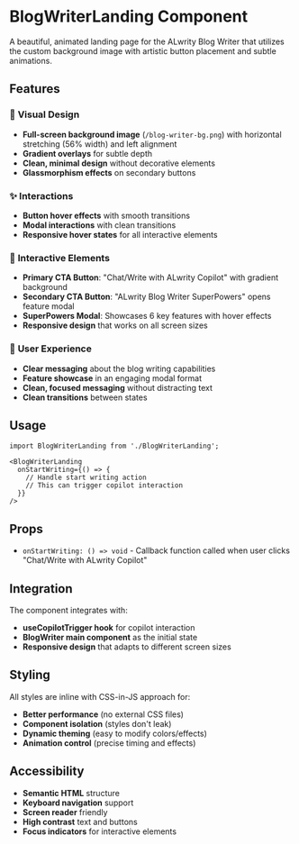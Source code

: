 # BlogWriterLanding Component

A beautiful, animated landing page for the ALwrity Blog Writer that utilizes the custom background image with artistic button placement and subtle animations.

## Features

### 🎨 **Visual Design**
- **Full-screen background image** (`/blog-writer-bg.png`) with horizontal stretching (56% width) and left alignment
- **Gradient overlays** for subtle depth
- **Clean, minimal design** without decorative elements
- **Glassmorphism effects** on secondary buttons

### ✨ **Interactions**
- **Button hover effects** with smooth transitions
- **Modal interactions** with clean transitions
- **Responsive hover states** for all interactive elements

### 🚀 **Interactive Elements**
- **Primary CTA Button**: "Chat/Write with ALwrity Copilot" with gradient background
- **Secondary CTA Button**: "ALwrity Blog Writer SuperPowers" opens feature modal
- **SuperPowers Modal**: Showcases 6 key features with hover effects
- **Responsive design** that works on all screen sizes

### 🎯 **User Experience**
- **Clear messaging** about the blog writing capabilities
- **Feature showcase** in an engaging modal format
- **Clean, focused messaging** without distracting text
- **Clean transitions** between states

## Usage

```tsx
import BlogWriterLanding from './BlogWriterLanding';

<BlogWriterLanding 
  onStartWriting={() => {
    // Handle start writing action
    // This can trigger copilot interaction
  }}
/>
```

## Props

- `onStartWriting: () => void` - Callback function called when user clicks "Chat/Write with ALwrity Copilot"

## Integration

The component integrates with:
- **useCopilotTrigger hook** for copilot interaction
- **BlogWriter main component** as the initial state
- **Responsive design** that adapts to different screen sizes

## Styling

All styles are inline with CSS-in-JS approach for:
- **Better performance** (no external CSS files)
- **Component isolation** (styles don't leak)
- **Dynamic theming** (easy to modify colors/effects)
- **Animation control** (precise timing and effects)

## Accessibility

- **Semantic HTML** structure
- **Keyboard navigation** support
- **Screen reader** friendly
- **High contrast** text and buttons
- **Focus indicators** for interactive elements
